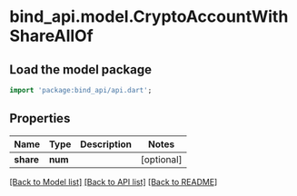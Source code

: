 # bind_api.model.CryptoAccountWithShareAllOf

## Load the model package
```dart
import 'package:bind_api/api.dart';
```

## Properties
Name | Type | Description | Notes
------------ | ------------- | ------------- | -------------
**share** | **num** |  | [optional] 

[[Back to Model list]](../README.md#documentation-for-models) [[Back to API list]](../README.md#documentation-for-api-endpoints) [[Back to README]](../README.md)


